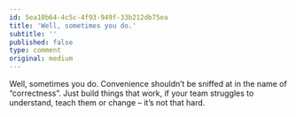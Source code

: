 ```yaml
---
id: 5ea10b64-4c5c-4f93-949f-33b212db75ea
title: 'Well, sometimes you do.'
subtitle: ''
published: false
type: comment
original: medium
---
```




Well, sometimes you do. Convenience shouldn’t be sniffed at in the name of “correctness”. Just build things that work, if your team struggles to understand, teach them or change – it’s not that hard.

